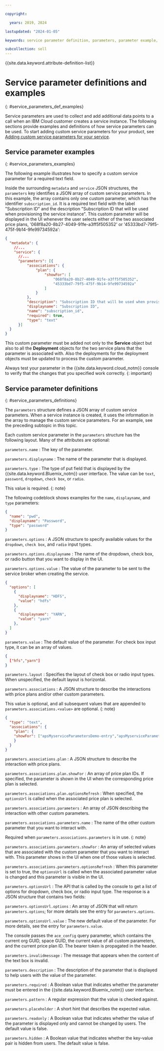 ```yaml
---

copyright:

  years: 2019, 2024

lastupdated: "2024-01-05"

keywords: service parameter definition, parameters, parameter example,

subcollection: sell
---
```


{{site.data.keyword.attribute-definition-list}}

# Service parameter definitions and examples
{: #service_parameters_def_examples}

Service parameters are used to collect and add additional data points to a call when an IBM Cloud customer creates a service instance. The following sections provide examples and definitions of how service parameters can be used. To start adding custom service parameters for your product, see [Adding custom service parameters for your service](/docs/sell?topic=sell-service-add-custom-parameters).

## Service parameter examples
{: #service_parameters_examples}

The following example illustrates how to specify a custom service parameter for a required text field.

Inside the surrounding `metadata` and `service` JSON structures, the `parameters` key identifies a JSON array of custom service parameters. In this example, the array contains only one custom parameter, which has the identifier `subscription_id`. It is a required text field with the label "Subscription ID" and the description "Subscription ID that will be used when provisioning the service instance". This custom parameter will be displayed in the UI whenever the user selects either of the two associated price plans, '068f8a20-8b27-4049-91fe-a3ff5f505352' or '45333bd7-79f5-475f-9b14-9fe99734592a':

```json
{
  "metadata": {
    //...
    "service": {
      //...
      "parameters": [{
          "associations": {
              "plan": {
                  "showFor": [
                      "068f8a20-8b27-4049-91fe-a3ff5f505352",
                      "45333bd7-79f5-475f-9b14-9fe99734592a"
                  ]
              }
          },
          "description": "Subscription ID that will be used when provisioning the service instance",
          "displayname": "Subscription ID",
          "name": "subscription_id",
          "required": true,
          "type": "text"
      }]
  }
}
```

This custom parameter must be added not only to the **Service** object but also to all the **Deployment** objects for the two service plans that the parameter is associated with. Also the deployments for the deployment objects must be updated to process the custom parameter.

Always test your parameter in the {{site.data.keyword.cloud_notm}} console to verify that the changes that you specified work correctly.
{: important}

## Service parameter definitions
{: #service_parameters_definitions}

The `parameters` structure defines a JSON array of custom service parameters. When a service instance is created, it uses the information in the array to manage the custom service parameters. For an example, see the preceding subtopic in this topic.

Each custom service parameter in the `parameters` structure has the following layout. Many of the attributes are optional:

`parameters.name`
:   The key of the parameter.

`parameters.displayname`
:   The name of the parameter that is displayed.

`parameters.type`
:   The type of put field that is displayed by the {{site.data.keyword.Bluemix_notm}} user interface. The value can be `text`, `password`, `dropdown`, `check box`, or `radio`.

This value is required.
{: note}

The following codeblock shows examples for the `name`, `displayname`, and `type` parameters:

```json
{
  "name": "pwd",
  "displayname": "Password",
  "type": "password"
}
```

`parameters.options`
:   A JSON structure to specify available values for the `dropdown`, `check box`, and `radio` input types.

`parameters.options.displayname`
:   The name of the dropdown, check box, or radio button that you want to display in the UI.

`parameters.options.value`
:   The value of the parameter to be sent to the service broker when creating the service.

```json
{
  "options": [
    {
      "displayname": "HDFS",
      "value": "hdfs"
    },
    {
      "displayname": "YARN",
      "value": "yarn"
    },
  ]
}
```

`parameters.value`
:   The default value of the parameter. For check box input type, it can be an array of values.

```json
{
  ["hfs","yarn"]
}
```

`parameters.layout`
:   Specifies the layout of check box or radio input types. When unspecified, the default layout is horizontal.

`parameters.associations`
:   A JSON structure to describe the interactions with price plans and/or other custom parameters.

This value is optional, and all subsequent values that are appended to `parameters.associations.<value>` are optional.
{: note}

```json
{
  "type": "text",
  "associations": {
    "plan": {
    "showFor": ["apsMyserviceParametersDemo-entry","apsMyserviceParametersDemo-enterprise"]
    }
  }
}
```

`parameters.associations.plan`
:   A JSON structure to describe the interaction with price plans.

`parameters.associations.plan.showFor`
:   An array of price plan IDs. If specified, the parameter is shown in the UI when the corresponding price plan is selected.

`parameters.associations.plan.optionsRefresh`
:   When specified, the `optionsUrl` is called when the associated price plan is selected.

`parameters.associations.parameters`
:   An array of JSON describing the interaction with other custom parameters.

`parameters.associations.parameters.name`
:   The name of the other custom parameter that you want to interact with.

Required when `parameters.associations.parameters` is in use.
{: note}

`parameters.associations.parameters.showFor`
:   An array of selected values that are associated with the custom parameter that you want to interact with. This parameter shows in the UI when one of those values is selected.

`parameters.associations.parameters.optionsRefresh`
:   When this parameter is set to true, the `optionsUrl` is called when the associated parameter value is changed and this parameter is visible in the UI.

`parameters.optionsUrl`
:   The API that is called by the console to get a list of options for dropdown, check box, or radio input type. The response is a JSON structure that contains two fields:

`parameters.optionsUrl.options`
:   An array of JSON that will return `parameters.options`; for more details see the entry for `parameters.options`.

`parameters.optionsUrl.value`
:   The new default value of the parameter. For more details, see the entry for `parameters.value`.

The console passes the `ace_config` query parameter, which contains the current org GUID, space GUID, the current value of all custom parameters, and the current price plan ID. The bearer token is propagated in the header.

`parameters.invalidmessage`
:   The message that appears when the content of the text box is invalid.

`parameters.description`
:   The description of the parameter that is displayed to help users with the value of the parameter.

`parameters.required`
:   A Boolean value that indicates whether the parameter must be entered in the {{site.data.keyword.Bluemix_notm}} user interface.

`parameters.pattern`
:   A regular expression that the value is checked against.

`parameters.placeholder`
:   A short hint that describes the expected value.

`parameters.readonly`
:   A Boolean value that indicates whether the value of the parameter is displayed only and cannot be changed by users. The default value is false.

`parameters.hidden`
:   A Boolean value that indicates whether the key-value pair is hidden from users. The default value is false.
